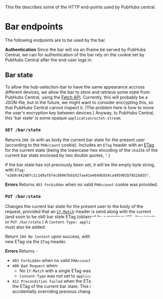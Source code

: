 This file describes some of the HTTP end-points used by PubHubs central.

# Bar endpoints
The following endpoints are to be used by the bar.

**Authentication** Since the bar will via an iframe be served by PubHubs Central, we can for authentication of the bar rely on the cookie set by PubHubs Central after the end-user logs in.

## Bar state
To allow the hub-selection-bar to have the same appearance accross different devices, we allow the bar to store and retrieve some state from PubHubs Central, using the [Fetch API](https://developer.mozilla.org/en-US/docs/Web/API/Fetch_API).  Currently, this will probably be a JSON-file, but in the future, we might want to consider encrypting this, so that PubHubs Central cannot inspect it.  (The problem here is how to move the user's encryption key between devices.)  Anyway, to PubHubs Central, this 'bar state' is some opaque `application/octet-stream`.


### `GET /bar/state`
Returns `200 Ok` with as body the current bar state for the present user (according to the `PHAccount` cookie). Includes an `ETag` header with an [ETag](https://developer.mozilla.org/en-US/docs/Web/HTTP/Headers/ETag) for the current state (being the lowercase-hex encoding of the `sha256` of the current bar state enclosed by two double quotes, `"`.)

If the bar state has not previously been set, it will be the empty byte string, with `ETag: "e3b0c44298fc1c149afbf4c8996fb92427ae41e4649b934ca495991b7852b855"`.

**Errors** Returns `403 Forbidden` when no valid `PHAccount` cookie was provided.

### `PUT /bar/state`
Changes the current bar state for the present user to the body of the request, provided that an [`If-Match`](https://developer.mozilla.org/en-US/docs/Web/HTTP/Headers/If-Match)-header is send along with the current (and soon to be old) bar state ETag (obtained by a previous `GET /bar/state`, or `PUT /bar/state`.)  A `Content-Type: application/octet-stream`-header must also be added.

Return `204 No Content` upon success, with empty body, but including the new ETag via the `ETag`-header.

**Errors**  Returns - 
 - `403 Forbidden` when no valid `PHAccount` cookie was provided.
 - `400 Bad Request` when: 
   - No `If-Match` with a single ETag was provided; or
   - `Content-Type` was not set to  `application/octet-stream`;
 - `412 Precondition Failed` when the ETag from `If-Match` did not match the ETag of the current bar state.  This is to prevent the bar from accidentally overriding previous changes made from a different device.  

## Hubs
### `GET /bar/hubs`
Returns `200 Ok` with an `application/json` body consisting of an array of objects (one for each hub) with the following fields.
 - `name`;
 - `description`;
 - `oidc_redirect_uri`, the hub's endpoint, usually of the form `https://<synapse-subdomain>.<hub-domain-name>/_synapse/client/oidc/callback`,  that the end-user is redirected back to after authenticating itself
    towards PubHubs central;
 - `client_uri`, the Hub's client location, to be loaded in an iframe of the global client.

**Errors** Returns -
 - `403 Forbidden` when no valid `PHAccount` cookie was provided.


